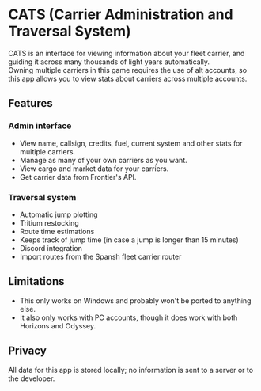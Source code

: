 # CATS (Carrier Administration and Traversal System)
CATS is an interface for viewing information about your fleet carrier, and guiding it across many thousands of light years automatically.
<br>
Owning multiple carriers in this game requires the use of alt accounts, so this app allows you to view stats about carriers across multiple accounts.

## Features
### Admin interface
* View name, callsign, credits, fuel, current system and other stats for multiple carriers.
* Manage as many of your own carriers as you want.
* View cargo and market data for your carriers.
* Get carrier data from Frontier's API.
### Traversal system
* Automatic jump plotting
* Tritium restocking
* Route time estimations
* Keeps track of jump time (in case a jump is longer than 15 minutes)
* Discord integration
* Import routes from the Spansh fleet carrier router

## Limitations
* This only works on Windows and probably won't be ported to anything else.
* It also only works with PC accounts, though it does work with both Horizons and Odyssey.

## Privacy
All data for this app is stored locally; no information is sent to a server or to the developer.
